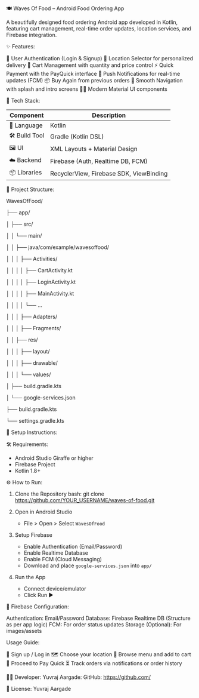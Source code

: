 🍽️ Waves Of Food – Android Food Ordering App

A beautifully designed food ordering Android app developed in Kotlin, featuring cart management, real-time order updates, location services, and Firebase integration.

✨ Features:

🔐 User Authentication (Login & Signup)
📍 Location Selector for personalized delivery
🛒 Cart Management with quantity and price control
⚡ Quick Payment with the PayQuick interface
🔔 Push Notifications for real-time updates (FCM)
📦 Buy Again from previous orders
🌊 Smooth Navigation with splash and intro screens
🧑‍🍳 Modern Material UI components

🧰 Tech Stack:

| Component       | Description                     |
|----------------|---------------------------------|
| 💬 Language     | Kotlin                          |
| 🛠️ Build Tool   | Gradle (Kotlin DSL)             |
| 🖼️ UI           | XML Layouts + Material Design   |
| ☁️ Backend      | Firebase (Auth, Realtime DB, FCM)|
| 📦 Libraries    | RecyclerView, Firebase SDK, ViewBinding |

📁 Project Structure:

WavesOfFood/

├── app/

│   ├── src/

│   │   └── main/

│   │       ├── java/com/example/wavesoffood/

│   │       │   ├── Activities/

│   │       │   │   ├── CartActivity.kt

│   │       │   │   ├── LoginActivity.kt

│   │       │   │   ├── MainActivity.kt

│   │       │   │   └── ...

│   │       │   ├── Adapters/

│   │       │   ├── Fragments/

│   │       ├── res/

│   │       │   ├── layout/

│   │       │   ├── drawable/

│   │       │   └── values/

│   ├── build.gradle.kts

│   └── google-services.json

├── build.gradle.kts

└── settings.gradle.kts

🔧 Setup Instructions:

🛠️ Requirements:

- Android Studio Giraffe or higher
- Firebase Project
- Kotlin 1.8+

⚙️ How to Run:

1. Clone the Repository
   bash: git clone https://github.com/YOUR_USERNAME/waves-of-food.git

2. Open in Android Studio
   - File > Open > Select `WavesOfFood`

3. Setup Firebase
   - Enable Authentication (Email/Password)
   - Enable Realtime Database
   - Enable FCM (Cloud Messaging)
   - Download and place `google-services.json` into `app/`

4. Run the App
   - Connect device/emulator
   - Click Run ▶️

🔐 Firebase Configuration:

Authentication: Email/Password
Database: Firebase Realtime DB (Structure as per app logic)
FCM: For order status updates
Storage (Optional): For images/assets

Usage Guide: 

📲 Sign up / Log in
🗺️ Choose your location
🍔 Browse menu and add to cart
🧾 Proceed to Pay Quick
⏳ Track orders via notifications or order history

🧑‍💻 Developer: Yuvraj Aargade: GitHub: https://github.com/

📄 License: Yuvraj Aargade


